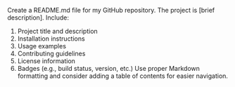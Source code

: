 Create a README.md file for my GitHub repository. The project is [brief description]. Include:
1. Project title and description
2. Installation instructions
3. Usage examples
4. Contributing guidelines
5. License information
6. Badges (e.g., build status, version, etc.)
Use proper Markdown formatting and consider adding a table of contents for easier navigation.